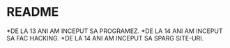 # README
*DE LA 13 ANI AM INCEPUT SA PROGRAMEZ.
*DE LA 14 ANI AM INCEPUT SA FAC HACKING.
*DE LA 14 ANI AM INCEPUT SA SPARG SITE-URI.
